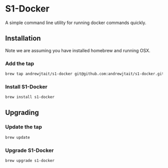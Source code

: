 # S1-Docker

A simple command line utility for running docker commands quickly.

## Installation

Note we are assuming you have installed homebrew and running OSX.

### Add the tap

```bash
brew tap andrewjtait/s1-docker git@github.com:andrewjtait/s1-docker.git
```

### Install S1-Docker

```bash
brew install s1-docker
```

## Upgrading

### Update the tap

```bash
brew update
```

### Upgrade S1-Docker

```bash
brew upgrade s1-docker
```
